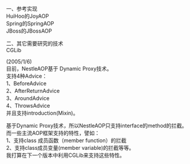 一、参考实现<br/>
  HuiHoo的JoyAOP<br/>
  Spring的SpringAOP<br/>
  JBoss的JBossAOP<br/>
  
二、其它需要研究的技术<br/>
  CGLib<br/>
  
(2005/1/6)<br/>
目前，NestleAOP基于 Dynamic Proxy技术。<br/>
支持4种Advice：<br/>
1、BeforeAdvice<br/>
2、AfterReturnAdvice<br/>
3、AroundAdvice<br/>
4、ThrowsAdvice<br/>
并且支持introduction(Mixin)。<br/>
   
基于Dynamic Proxy技术，所以NestleAOP只支持interface的method的拦截。<br/>
而一些主流AOP框架支持的特性，譬如：<br/>
1、支持class 成员函数（member function）的拦截<br/>
2、支持class成员变量(member variable)的拦截等等。<br/>
我打算在下一个版本中利用CGLib来支持这些特性。<br/>
